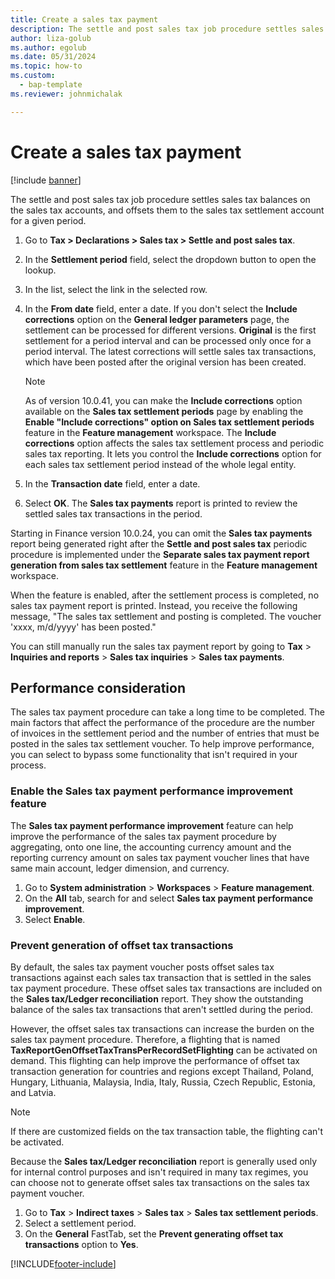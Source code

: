 ```yaml
--- 
title: Create a sales tax payment
description: The settle and post sales tax job procedure settles sales tax balances on the sales tax accounts and offsets them to the sales tax settlement account for a given period. 
author: liza-golub
ms.author: egolub
ms.date: 05/31/2024
ms.topic: how-to 
ms.custom: 
  - bap-template 
ms.reviewer: johnmichalak

---
```


# Create a sales tax payment

[!include [banner](../../includes/banner.md)]

The settle and post sales tax job procedure settles sales tax balances on the sales tax accounts, and offsets them to the sales tax settlement account for a given period.

1. Go to **Tax > Declarations > Sales tax > Settle and post sales tax**.
2. In the **Settlement period** field, select the dropdown button to open the lookup.
3. In the list, select the link in the selected row.
4. In the **From date** field, enter a date. If you don't select the **Include corrections** option on the **General ledger parameters** page, the settlement can be processed for different versions. **Original** is the first settlement for a period interval and can be processed only once for a period interval. The latest corrections will settle sales tax transactions, which have been posted after the original version has been created.

    > [!NOTE]
    > As of version 10.0.41, you can make the **Include corrections** option available on the **Sales tax settlement periods** page by enabling the **Enable "Include corrections" option on Sales tax settlement periods** feature in the **Feature management** workspace. The **Include corrections** option affects the sales tax settlement process and periodic sales tax reporting. It lets you control the **Include corrections** option for each sales tax settlement period instead of the whole legal entity.

5. In the **Transaction date** field, enter a date.
6. Select **OK**. The **Sales tax payments** report is printed to review the settled sales tax transactions in the period.

Starting in Finance version 10.0.24, you can omit the **Sales tax payments** report being generated right after the **Settle and post sales tax** periodic procedure is implemented under the **Separate sales tax payment report generation from sales tax settlement** feature in the **Feature management** workspace.

When the feature is enabled, after the settlement process is completed, no sales tax payment report is printed. Instead, you receive the following message, "The sales tax settlement and posting is completed. The voucher 'xxxx, m/d/yyyy' has been posted."

You can still manually run the sales tax payment report by going to **Tax** > **Inquiries and reports** > **Sales tax inquiries** > **Sales tax payments**.

## Performance consideration

The sales tax payment procedure can take a long time to be completed. The main factors that affect the performance of the procedure are the number of invoices in the settlement period and the number of entries that must be posted in the sales tax settlement voucher. To help improve performance, you can select to bypass some functionality that isn't required in your process.

### Enable the Sales tax payment performance improvement feature

The **Sales tax payment performance improvement** feature can help improve the performance of the sales tax payment procedure by aggregating, onto one line, the accounting currency amount and the reporting currency amount on sales tax payment voucher lines that have same main account, ledger dimension, and currency.

1. Go to **System administration** \> **Workspaces** \> **Feature management**.
2. On the **All** tab, search for and select **Sales tax payment performance improvement**.
3. Select **Enable**.

### Prevent generation of offset tax transactions

By default, the sales tax payment voucher posts offset sales tax transactions against each sales tax transaction that is settled in the sales tax payment procedure. These offset sales tax transactions are included on the **Sales tax/Ledger reconciliation** report. They show the outstanding balance of the sales tax transactions that aren't settled during the period.

However, the offset sales tax transactions can increase the burden on the sales tax payment procedure. Therefore, a flighting that is named **TaxReportGenOffsetTaxTransPerRecordSetFlighting** can be activated on demand. This flighting can help improve the performance of offset tax transaction generation for countries and regions except Thailand, Poland, Hungary, Lithuania, Malaysia, India, Italy, Russia, Czech Republic, Estonia, and Latvia.

> [!NOTE]
> If there are customized fields on the tax transaction table, the flighting can't be activated.

Because the **Sales tax/Ledger reconciliation** report is generally used only for internal control purposes and isn't required in many tax regimes, you can choose not to generate offset sales tax transactions on the sales tax payment voucher.

1. Go to **Tax** \> **Indirect taxes** \> **Sales tax** \> **Sales tax settlement periods**.
2. Select a settlement period.
3. On the **General** FastTab, set the **Prevent generating offset tax transactions** option to **Yes**.

[!INCLUDE[footer-include](../../../includes/footer-banner.md)]
